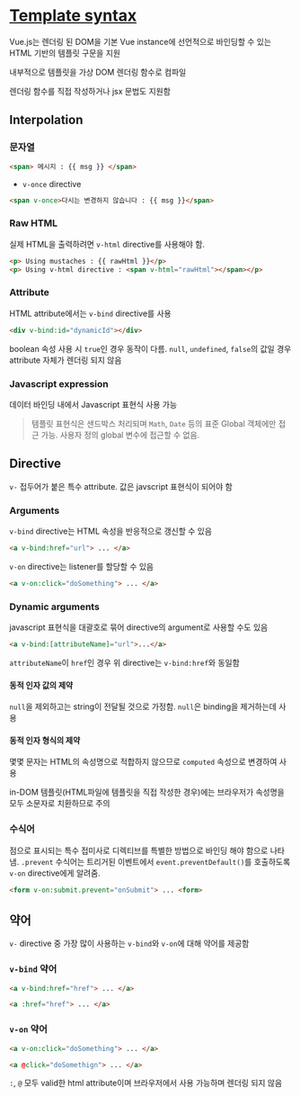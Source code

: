 # [Template syntax](https://kr.vuejs.org/v2/guide/syntax.html)

Vue.js는 렌더링 된 DOM을 기본 Vue instance에 선언적으로 바인딩할 수 있는 HTML 기반의 템플릿 구문을 지원

내부적으로 템플릿을 가상 DOM 렌더링 함수로 컴파일

렌더링 함수를 직접 작성하거나 jsx 문법도 지원함

## Interpolation
### 문자열
```html
<span> 메시지 : {{ msg }} </span>
```

- `v-once` directive
```html
<span v-once>다시는 변경하지 않습니다 : {{ msg }}</span>
```

### Raw HTML
실제 HTML을 출력하려면 `v-html` directive를 사용해야 함.
```html
<p> Using mustaches : {{ rawHtml }}</p>
<p> Using v-html directive : <span v-html="rawHtml"></span></p>
```

### Attribute
HTML attribute에서는 `v-bind` directive를 사용
```html
<div v-bind:id="dynamicId"></div>
```

boolean 속성 사용 시 `true`인 경우 동작이 다름. `null`, `undefined`, `false`의 값일 경우 attribute 자체가 렌더링 되지 않음

### Javascript expression
데이터 바인딩 내에서 Javascript 표현식 사용 가능

> 템플릿 표현식은 샌드박스 처리되며 `Math`, `Date` 등의 표준 Global 객체에만 접근 가능. 사용자 정의 global 변수에 접근할 수 없음.

## Directive
`v-` 접두어가 붙은 특수 attribute. 값은 javscript 표현식이 되어야 함

### Arguments
`v-bind` directive는 HTML 속성을 반응적으로 갱신할 수 있음
```html
<a v-bind:href="url"> ... </a>
```

`v-on` directive는 listener를 할당할 수 있음
```html
<a v-on:click="doSomething"> ... </a>
```

### Dynamic arguments
javascript 표현식을 대괄호로 묶어 directive의 argument로 사용할 수도 있음
```html
<a v-bind:[attributeName]="url">...</a>
```

`attributeName`이 `href`인 경우 위 directive는 `v-bind:href`와 동일함

#### 동적 인자 값의 제약
`null`을 제외하고는 string이 전달될 것으로 가정함. `null`은 binding을 제거하는데 사용

#### 동적 인자 형식의 제약
몇몇 문자는 HTML의 속성명으로 적합하지 않으므로 `computed` 속성으로 변경하여 사용

in-DOM 템플릿(HTML파일에 템플릿을 직접 작성한 경우)에는 브라우저가 속성명을 모두 소문자로 치환하므로 주의

### 수식어
점으로 표시되는 특수 접미사로 디렉티브를 특별한 방법으로 바인딩 해야 함으로 나타냄. `.prevent` 수식어는 트리거된 이벤트에서 `event.preventDefault()`를 호출하도록 `v-on` directive에게 알려줌.
```html
<form v-on:submit.prevent="onSubmit"> ... <form>
```

## 약어
`v-` directive 중 가장 많이 사용하는 `v-bind`와 `v-on`에 대해 약어를 제공함

### `v-bind` 약어
```html
<a v-bind:href="href"> ... </a>

<a :href="href"> ... </a>
```

### `v-on` 약어
```html
<a v-on:click="doSomething"> ... </a>

<a @click="doSomethign"> ... </a>
```

`:`, `@` 모두 valid한 html attribute이며 브라우저에서 사용 가능하며 렌더링 되지 않음